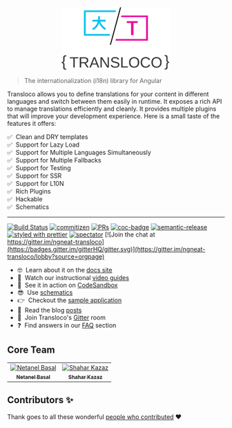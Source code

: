 <br />
<p align="center">
 <img width="50%" height="50%" src="./logo.svg">
</p>

> The internationalization (i18n) library for Angular

Transloco allows you to define translations for your content in different languages and switch between them easily in runtime.
It exposes a rich API to manage translations efficiently and cleanly. It provides multiple plugins that will improve your development experience. Here is a small taste of the features it offers:

✅ &nbsp;Clean and DRY templates  
✅ &nbsp;Support for Lazy Load  
✅ &nbsp;Support for Multiple Languages Simultaneously  
✅ &nbsp;Support for Multiple Fallbacks  
✅ &nbsp;Support for Testing  
✅ &nbsp;Support for SSR  
✅ &nbsp;Support for L10N  
✅ &nbsp;Rich Plugins  
✅ &nbsp;Hackable  
✅ &nbsp;Schematics

<hr />

[![Build Status](https://github.com/ngneat/transloco/actions/workflows/ci.yml/badge.svg)]()
[![commitizen](https://img.shields.io/badge/commitizen-friendly-brightgreen.svg?style=flat-square)]()
[![PRs](https://img.shields.io/badge/PRs-welcome-brightgreen.svg?style=flat-square)]()
[![coc-badge](https://img.shields.io/badge/codeof-conduct-ff69b4.svg?style=flat-square)]()
[![semantic-release](https://img.shields.io/badge/%20%20%F0%9F%93%A6%F0%9F%9A%80-semantic--release-e5079.svg?style=flat-square)](https://github.com/semantic-release/semantic-release)
[![styled with prettier](https://img.shields.io/badge/styled_with-prettier-ff69b4.svg?style=flat-square)](https://github.com/prettier/prettier)
[![spectator](https://img.shields.io/badge/tested%20with-spectator-2196F3.svg?style=flat-square)](https://github.com/ngneat/spectator)
[![Join the chat at https://gitter.im/ngneat-transloco](https://badges.gitter.im/gitterHQ/gitter.svg)](https://gitter.im/ngneat-transloco/lobby?source=orgpage)

- 🤓 &nbsp;Learn about it on the [docs site](https://ngneat.github.io/transloco/)
- 🎥 &nbsp;Watch our instructional [video guides](https://www.youtube.com/watch?v=MYkYcafJdGw&list=PLTuTW7EgL6ouXk5BqE4zWdDJkAuC4HTWi)
- 🚀 &nbsp;See it in action on [CodeSandbox](https://codesandbox.io/s/ngneat-transloco-kn52hs)
- 😎 &nbsp;Use [schematics](https://ngneat.github.io/transloco/docs/schematics)
- 👉 &nbsp;Checkout the [sample application](https://ngneat.github.io/transloco/sampleApp)
- 📖 &nbsp;Read the blog [posts](https://ngneat.github.io/transloco/docs/blog-posts)
- 🍄 &nbsp;Join Transloco's [Gitter](https://gitter.im/ngneat-transloco/lobby?source=orgpage) room
- ❓ &nbsp;Find answers in our [FAQ](https://ngneat.github.io/transloco/docs/faq) section

## Core Team

<table>
  <tr>
    <td align="center"><a href="https://www.netbasal.com"><img src="https://avatars1.githubusercontent.com/u/6745730?v=4" width="100px;" alt="Netanel Basal"/><br /><sub><b>Netanel Basal</b></sub></a><br /></td>
    <td align="center"><a href="https://github.com/shaharkazaz"><img src="https://avatars2.githubusercontent.com/u/17194830?v=4" width="100px;" alt="Shahar Kazaz"/><br /><sub><b>Shahar Kazaz</b></sub></a><br /></td>
    </tr>
</table>

## Contributors ✨

Thank goes to all these wonderful [people who contributed](https://github.com/ngneat/transloco/graphs/contributors) ❤️
